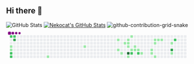 ## Hi there 👋

![GitHub Stats](https://github-readme-stats.vercel.app/api?username=mscazmy&show_icons=true&theme=tokyonight) [![Nekocat's GitHub Stats](https://github-readme-stats.vercel.app/api?username=mscazmy&show_icons=true&theme=dark&hide_border=true)](https://github.com/anuraghazra/github-readme-stats)
![github-contribution-grid-snake](https://github.com/user-attachments/assets/298ab33c-2a93-4a8b-8759-55c4514a44ab)
<svg viewBox="-16 -32 880 192" width="880" height="192" xmlns="http://www.w3.org/2000/svg"><desc>Generated with https://github.com/Platane/snk</desc><style>:root{--cb:#1b1f230a;--cs:purple;--ce:#ebedf0;--c0:#ebedf0;--c1:#9be9a8;--c2:#40c463;--c3:#30a14e;--c4:#216e39}.c{shape-rendering:geometricPrecision;fill:var(--ce);stroke-width:1px;stroke:var(--cb);animation:none 29700ms linear infinite;width:12px;height:12px}@keyframes c0{60.26%{fill:var(--c2)}60.28%,100%{fill:var(--ce)}}.c.c0{fill:var(--c2);animation-name:c0}@keyframes c1{2.01%{fill:var(--c1)}2.03%,100%{fill:var(--ce)}}.c.c1{fill:var(--c1);animation-name:c1}@keyframes c2{2.35%{fill:var(--c1)}2.37%,100%{fill:var(--ce)}}.c.c2{fill:var(--c1);animation-name:c2}@keyframes c3{61.94%{fill:var(--c2)}61.96%,100%{fill:var(--ce)}}.c.c3{fill:var(--c2);animation-name:c3}@keyframes c4{62.28%{fill:var(--c2)}62.3%,100%{fill:var(--ce)}}.c.c4{fill:var(--c2);animation-name:c4}@keyframes c5{59.92%{fill:var(--c2)}59.94%,100%{fill:var(--ce)}}.c.c5{fill:var(--c2);animation-name:c5}@keyframes c6{64.3%{fill:var(--c3)}64.32%,100%{fill:var(--ce)}}.c.c6{fill:var(--c3);animation-name:c6}@keyframes c7{6.72%{fill:var(--c1)}6.74%,100%{fill:var(--ce)}}.c.c7{fill:var(--c1);animation-name:c7}@keyframes c8{11.44%{fill:var(--c1)}11.46%,100%{fill:var(--ce)}}.c.c8{fill:var(--c1);animation-name:c8}@keyframes c9{35.01%{fill:var(--c1)}35.03%,100%{fill:var(--ce)}}.c.c9{fill:var(--c1);animation-name:c9}@keyframes ca{15.14%{fill:var(--c1)}15.16%,100%{fill:var(--ce)}}.c.ca{fill:var(--c1);animation-name:ca}@keyframes cb{15.81%{fill:var(--c1)}15.83%,100%{fill:var(--ce)}}.c.cb{fill:var(--c1);animation-name:cb}@keyframes cc{34%{fill:var(--c1)}34.02%,100%{fill:var(--ce)}}.c.cc{fill:var(--c1);animation-name:cc}@keyframes cd{31.98%{fill:var(--c1)}32%,100%{fill:var(--ce)}}.c.cd{fill:var(--c1);animation-name:cd}@keyframes ce{31.64%{fill:var(--c1)}31.66%,100%{fill:var(--ce)}}.c.ce{fill:var(--c1);animation-name:ce}@keyframes cf{31.3%{fill:var(--c1)}31.32%,100%{fill:var(--ce)}}.c.cf{fill:var(--c1);animation-name:cf}@keyframes cg{85.85%{fill:var(--c4)}85.87%,100%{fill:var(--ce)}}.c.cg{fill:var(--c4);animation-name:cg}@keyframes ch{16.83%{fill:var(--c1)}16.85%,100%{fill:var(--ce)}}.c.ch{fill:var(--c1);animation-name:ch}@keyframes ci{32.65%{fill:var(--c1)}32.67%,100%{fill:var(--ce)}}.c.ci{fill:var(--c1);animation-name:ci}@keyframes cj{37.36%{fill:var(--c1)}37.38%,100%{fill:var(--ce)}}.c.cj{fill:var(--c1);animation-name:cj}@keyframes ck{37.7%{fill:var(--c2)}37.72%,100%{fill:var(--ce)}}.c.ck{fill:var(--c2);animation-name:ck}@keyframes cl{30.63%{fill:var(--c1)}30.65%,100%{fill:var(--ce)}}.c.cl{fill:var(--c1);animation-name:cl}@keyframes cm{18.17%{fill:var(--c1)}18.19%,100%{fill:var(--ce)}}.c.cm{fill:var(--c1);animation-name:cm}@keyframes cn{18.51%{fill:var(--c1)}18.53%,100%{fill:var(--ce)}}.c.cn{fill:var(--c1);animation-name:cn}@keyframes co{38.37%{fill:var(--c2)}38.39%,100%{fill:var(--ce)}}.c.co{fill:var(--c2);animation-name:co}@keyframes cp{19.18%{fill:var(--c1)}19.2%,100%{fill:var(--ce)}}.c.cp{fill:var(--c1);animation-name:cp}@keyframes cq{20.53%{fill:var(--c1)}20.55%,100%{fill:var(--ce)}}.c.cq{fill:var(--c1);animation-name:cq}@keyframes cr{20.19%{fill:var(--c1)}20.21%,100%{fill:var(--ce)}}.c.cr{fill:var(--c1);animation-name:cr}@keyframes cs{21.88%{fill:var(--c1)}21.9%,100%{fill:var(--ce)}}.c.cs{fill:var(--c1);animation-name:cs}@keyframes ct{21.54%{fill:var(--c1)}21.56%,100%{fill:var(--ce)}}.c.ct{fill:var(--c1);animation-name:ct}@keyframes cu{27.6%{fill:var(--c1)}27.62%,100%{fill:var(--ce)}}.c.cu{fill:var(--c1);animation-name:cu}@keyframes cv{22.21%{fill:var(--c1)}22.23%,100%{fill:var(--ce)}}.c.cv{fill:var(--c1);animation-name:cv}@keyframes cw{22.55%{fill:var(--c1)}22.57%,100%{fill:var(--ce)}}.c.cw{fill:var(--c1);animation-name:cw}@keyframes cx{23.9%{fill:var(--c1)}23.92%,100%{fill:var(--ce)}}.c.cx{fill:var(--c1);animation-name:cx}@keyframes cy{81.13%{fill:var(--c3)}81.15%,100%{fill:var(--ce)}}.c.cy{fill:var(--c3);animation-name:cy}@keyframes cz{25.58%{fill:var(--c1)}25.6%,100%{fill:var(--ce)}}.c.cz{fill:var(--c1);animation-name:cz}@keyframes c10{43.42%{fill:var(--c2)}43.44%,100%{fill:var(--ce)}}.c.c10{fill:var(--c2);animation-name:c10}.u{transform-origin:0 0;transform:scale(0,1);animation:none linear 29700ms infinite}@keyframes u0{2.01%{transform:scale(0.000,1)}2.03%,2.35%{transform:scale(0.037,1)}2.37%,6.72%{transform:scale(0.074,1)}6.74%,11.44%{transform:scale(0.111,1)}11.46%,15.14%{transform:scale(0.148,1)}15.16%,15.81%{transform:scale(0.185,1)}15.83%,16.83%{transform:scale(0.222,1)}16.85%,18.17%{transform:scale(0.259,1)}18.19%,18.51%{transform:scale(0.296,1)}18.53%,19.18%{transform:scale(0.333,1)}19.2%,20.19%{transform:scale(0.370,1)}20.21%,20.53%{transform:scale(0.407,1)}20.55%,21.54%{transform:scale(0.444,1)}21.56%,21.88%{transform:scale(0.481,1)}21.9%,22.21%{transform:scale(0.519,1)}22.23%,22.55%{transform:scale(0.556,1)}22.57%,23.9%{transform:scale(0.593,1)}23.92%,25.58%{transform:scale(0.630,1)}25.6%,27.6%{transform:scale(0.667,1)}27.62%,30.63%{transform:scale(0.704,1)}30.65%,31.3%{transform:scale(0.741,1)}31.32%,31.64%{transform:scale(0.778,1)}31.66%,31.98%{transform:scale(0.815,1)}32%,32.65%{transform:scale(0.852,1)}32.67%,34%{transform:scale(0.889,1)}34.02%,35.01%{transform:scale(0.926,1)}35.03%,37.36%{transform:scale(0.963,1)}37.38%,100%{transform:scale(1.000,1)}}.u.u0{fill:var(--c1);animation-name:u0;transform-origin:0.0px 0}@keyframes u1{37.7%{transform:scale(0.000,1)}37.72%,38.37%{transform:scale(0.143,1)}38.39%,43.42%{transform:scale(0.286,1)}43.44%,59.92%{transform:scale(0.429,1)}59.94%,60.26%{transform:scale(0.571,1)}60.28%,61.94%{transform:scale(0.714,1)}61.96%,62.28%{transform:scale(0.857,1)}62.3%,100%{transform:scale(1.000,1)}}.u.u1{fill:var(--c2);animation-name:u1;transform-origin:618.8px 0}@keyframes u2{64.3%{transform:scale(0.000,1)}64.32%,81.13%{transform:scale(0.500,1)}81.15%,100%{transform:scale(1.000,1)}}.u.u2{fill:var(--c3);animation-name:u2;transform-origin:779.2px 0}@keyframes u3{85.85%{transform:scale(0.000,1)}85.87%,100%{transform:scale(1.000,1)}}.u.u3{fill:var(--c4);animation-name:u3;transform-origin:825.1px 0}.s{shape-rendering:geometricPrecision;fill:var(--cs);animation:none linear 29700ms infinite}@keyframes s0{0%,99.66%{transform:translate(0px,-16px)}0.34%{transform:translate(-16px,-16px)}1.01%{transform:translate(-16px,16px)}1.35%{transform:translate(0px,16px)}2.36%{transform:translate(0px,64px)}6.06%{transform:translate(176px,64px)}6.73%{transform:translate(176px,96px)}10.44%{transform:translate(352px,96px)}11.45%{transform:translate(352px,48px)}14.81%{transform:translate(512px,48px)}15.15%{transform:translate(512px,64px)}15.49%{transform:translate(528px,64px)}15.82%{transform:translate(528px,80px)}16.16%{transform:translate(544px,80px)}16.5%{transform:translate(544px,96px)}17.51%{transform:translate(592px,96px)}18.18%{transform:translate(592px,64px)}18.86%{transform:translate(624px,64px)}19.19%{transform:translate(624px,80px)}20.2%{transform:translate(672px,80px)}20.54%{transform:translate(672px,64px)}20.88%{transform:translate(688px,64px)}21.89%{transform:translate(688px,16px)}23.57%,80.13%{transform:translate(768px,16px)}23.91%{transform:translate(768px,32px)}24.24%{transform:translate(784px,32px)}25.25%,42.09%{transform:translate(784px,80px)}27.27%{transform:translate(688px,80px)}27.61%{transform:translate(688px,96px)}27.95%{transform:translate(672px,96px)}28.96%{transform:translate(672px,48px)}31.31%{transform:translate(560px,48px)}31.99%{transform:translate(560px,16px)}32.32%{transform:translate(576px,16px)}32.66%{transform:translate(576px,0px)}33.33%{transform:translate(544px,0px)}34.01%{transform:translate(544px,32px)}34.34%{transform:translate(528px,32px)}34.68%{transform:translate(528px,16px)}35.02%{transform:translate(512px,16px)}35.35%{transform:translate(512px,32px)}36.7%{transform:translate(576px,32px)}37.71%{transform:translate(576px,80px)}43.77%{transform:translate(784px,0px)}60.27%{transform:translate(0px,0px)}62.29%{transform:translate(0px,96px)}62.63%{transform:translate(16px,96px)}64.31%{transform:translate(16px,16px)}81.14%{transform:translate(768px,64px)}85.52%{transform:translate(560px,64px)}85.86%{transform:translate(560px,80px)}94.95%{transform:translate(128px,80px)}95.62%{transform:translate(128px,48px)}97.31%{transform:translate(48px,48px)}98.65%{transform:translate(48px,-16px)}}.s.s0{transform:translate(0px,-16px);animation-name:s0}@keyframes s1{0%,99.66%{transform:translate(16px,-16px)}0.67%{transform:translate(-16px,-16px)}1.35%{transform:translate(-16px,16px)}1.68%{transform:translate(0px,16px)}2.69%{transform:translate(0px,64px)}6.4%{transform:translate(176px,64px)}7.07%{transform:translate(176px,96px)}10.77%{transform:translate(352px,96px)}11.78%{transform:translate(352px,48px)}15.15%{transform:translate(512px,48px)}15.49%{transform:translate(512px,64px)}15.82%{transform:translate(528px,64px)}16.16%{transform:translate(528px,80px)}16.5%{transform:translate(544px,80px)}16.84%{transform:translate(544px,96px)}17.85%{transform:translate(592px,96px)}18.52%{transform:translate(592px,64px)}19.19%{transform:translate(624px,64px)}19.53%{transform:translate(624px,80px)}20.54%{transform:translate(672px,80px)}20.88%{transform:translate(672px,64px)}21.21%{transform:translate(688px,64px)}22.22%{transform:translate(688px,16px)}23.91%,80.47%{transform:translate(768px,16px)}24.24%{transform:translate(768px,32px)}24.58%{transform:translate(784px,32px)}25.59%,42.42%{transform:translate(784px,80px)}27.61%{transform:translate(688px,80px)}27.95%{transform:translate(688px,96px)}28.28%{transform:translate(672px,96px)}29.29%{transform:translate(672px,48px)}31.65%{transform:translate(560px,48px)}32.32%{transform:translate(560px,16px)}32.66%{transform:translate(576px,16px)}33%{transform:translate(576px,0px)}33.67%{transform:translate(544px,0px)}34.34%{transform:translate(544px,32px)}34.68%{transform:translate(528px,32px)}35.02%{transform:translate(528px,16px)}35.35%{transform:translate(512px,16px)}35.69%{transform:translate(512px,32px)}37.04%{transform:translate(576px,32px)}38.05%{transform:translate(576px,80px)}44.11%{transform:translate(784px,0px)}60.61%{transform:translate(0px,0px)}62.63%{transform:translate(0px,96px)}62.96%{transform:translate(16px,96px)}64.65%{transform:translate(16px,16px)}81.48%{transform:translate(768px,64px)}85.86%{transform:translate(560px,64px)}86.2%{transform:translate(560px,80px)}95.29%{transform:translate(128px,80px)}95.96%{transform:translate(128px,48px)}97.64%{transform:translate(48px,48px)}98.99%{transform:translate(48px,-16px)}}.s.s1{transform:translate(16px,-16px);animation-name:s1}@keyframes s2{0%,99.66%{transform:translate(32px,-16px)}1.01%{transform:translate(-16px,-16px)}1.68%{transform:translate(-16px,16px)}2.02%{transform:translate(0px,16px)}3.03%{transform:translate(0px,64px)}6.73%{transform:translate(176px,64px)}7.41%{transform:translate(176px,96px)}11.11%{transform:translate(352px,96px)}12.12%{transform:translate(352px,48px)}15.49%{transform:translate(512px,48px)}15.82%{transform:translate(512px,64px)}16.16%{transform:translate(528px,64px)}16.5%{transform:translate(528px,80px)}16.84%{transform:translate(544px,80px)}17.17%{transform:translate(544px,96px)}18.18%{transform:translate(592px,96px)}18.86%{transform:translate(592px,64px)}19.53%{transform:translate(624px,64px)}19.87%{transform:translate(624px,80px)}20.88%{transform:translate(672px,80px)}21.21%{transform:translate(672px,64px)}21.55%{transform:translate(688px,64px)}22.56%{transform:translate(688px,16px)}24.24%,80.81%{transform:translate(768px,16px)}24.58%{transform:translate(768px,32px)}24.92%{transform:translate(784px,32px)}25.93%,42.76%{transform:translate(784px,80px)}27.95%{transform:translate(688px,80px)}28.28%{transform:translate(688px,96px)}28.62%{transform:translate(672px,96px)}29.63%{transform:translate(672px,48px)}31.99%{transform:translate(560px,48px)}32.66%{transform:translate(560px,16px)}33%{transform:translate(576px,16px)}33.33%{transform:translate(576px,0px)}34.01%{transform:translate(544px,0px)}34.68%{transform:translate(544px,32px)}35.02%{transform:translate(528px,32px)}35.35%{transform:translate(528px,16px)}35.69%{transform:translate(512px,16px)}36.03%{transform:translate(512px,32px)}37.37%{transform:translate(576px,32px)}38.38%{transform:translate(576px,80px)}44.44%{transform:translate(784px,0px)}60.94%{transform:translate(0px,0px)}62.96%{transform:translate(0px,96px)}63.3%{transform:translate(16px,96px)}64.98%{transform:translate(16px,16px)}81.82%{transform:translate(768px,64px)}86.2%{transform:translate(560px,64px)}86.53%{transform:translate(560px,80px)}95.62%{transform:translate(128px,80px)}96.3%{transform:translate(128px,48px)}97.98%{transform:translate(48px,48px)}99.33%{transform:translate(48px,-16px)}}.s.s2{transform:translate(32px,-16px);animation-name:s2}@keyframes s3{0%,99.66%{transform:translate(48px,-16px)}1.35%{transform:translate(-16px,-16px)}2.02%{transform:translate(-16px,16px)}2.36%{transform:translate(0px,16px)}3.37%{transform:translate(0px,64px)}7.07%{transform:translate(176px,64px)}7.74%{transform:translate(176px,96px)}11.45%{transform:translate(352px,96px)}12.46%{transform:translate(352px,48px)}15.82%{transform:translate(512px,48px)}16.16%{transform:translate(512px,64px)}16.5%{transform:translate(528px,64px)}16.84%{transform:translate(528px,80px)}17.17%{transform:translate(544px,80px)}17.51%{transform:translate(544px,96px)}18.52%{transform:translate(592px,96px)}19.19%{transform:translate(592px,64px)}19.87%{transform:translate(624px,64px)}20.2%{transform:translate(624px,80px)}21.21%{transform:translate(672px,80px)}21.55%{transform:translate(672px,64px)}21.89%{transform:translate(688px,64px)}22.9%{transform:translate(688px,16px)}24.58%,81.14%{transform:translate(768px,16px)}24.92%{transform:translate(768px,32px)}25.25%{transform:translate(784px,32px)}26.26%,43.1%{transform:translate(784px,80px)}28.28%{transform:translate(688px,80px)}28.62%{transform:translate(688px,96px)}28.96%{transform:translate(672px,96px)}29.97%{transform:translate(672px,48px)}32.32%{transform:translate(560px,48px)}33%{transform:translate(560px,16px)}33.33%{transform:translate(576px,16px)}33.67%{transform:translate(576px,0px)}34.34%{transform:translate(544px,0px)}35.02%{transform:translate(544px,32px)}35.35%{transform:translate(528px,32px)}35.69%{transform:translate(528px,16px)}36.03%{transform:translate(512px,16px)}36.36%{transform:translate(512px,32px)}37.71%{transform:translate(576px,32px)}38.72%{transform:translate(576px,80px)}44.78%{transform:translate(784px,0px)}61.28%{transform:translate(0px,0px)}63.3%{transform:translate(0px,96px)}63.64%{transform:translate(16px,96px)}65.32%{transform:translate(16px,16px)}82.15%{transform:translate(768px,64px)}86.53%{transform:translate(560px,64px)}86.87%{transform:translate(560px,80px)}95.96%{transform:translate(128px,80px)}96.63%{transform:translate(128px,48px)}98.32%{transform:translate(48px,48px)}}.s.s3{transform:translate(48px,-16px);animation-name:s3}</style><rect class="c c0" x="2" y="2" rx="2" ry="2"/><rect class="c" x="2" y="18" rx="2" ry="2"/><rect class="c" x="2" y="34" rx="2" ry="2"/><rect class="c c1" x="2" y="50" rx="2" ry="2"/><rect class="c c2" x="2" y="66" rx="2" ry="2"/><rect class="c c3" x="2" y="82" rx="2" ry="2"/><rect class="c c4" x="2" y="98" rx="2" ry="2"/><rect class="c c5" x="18" y="2" rx="2" ry="2"/><rect class="c c6" x="18" y="18" rx="2" ry="2"/><rect class="c" x="18" y="34" rx="2" ry="2"/><rect class="c" x="18" y="50" rx="2" ry="2"/><rect class="c" x="18" y="66" rx="2" ry="2"/><rect class="c" x="18" y="82" rx="2" ry="2"/><rect class="c" x="18" y="98" rx="2" ry="2"/><rect class="c" x="34" y="2" rx="2" ry="2"/><rect class="c" x="34" y="18" rx="2" ry="2"/><rect class="c" x="34" y="34" rx="2" ry="2"/><rect class="c" x="34" y="50" rx="2" ry="2"/><rect class="c" x="34" y="66" rx="2" ry="2"/><rect class="c" x="34" y="82" rx="2" ry="2"/><rect class="c" x="34" y="98" rx="2" ry="2"/><rect class="c" x="50" y="2" rx="2" ry="2"/><rect class="c" x="50" y="18" rx="2" ry="2"/><rect class="c" x="50" y="34" rx="2" ry="2"/><rect class="c" x="50" y="50" rx="2" ry="2"/><rect class="c" x="50" y="66" rx="2" ry="2"/><rect class="c" x="50" y="82" rx="2" ry="2"/><rect class="c" x="50" y="98" rx="2" ry="2"/><rect class="c" x="66" y="2" rx="2" ry="2"/><rect class="c" x="66" y="18" rx="2" ry="2"/><rect class="c" x="66" y="34" rx="2" ry="2"/><rect class="c" x="66" y="50" rx="2" ry="2"/><rect class="c" x="66" y="66" rx="2" ry="2"/><rect class="c" x="66" y="82" rx="2" ry="2"/><rect class="c" x="66" y="98" rx="2" ry="2"/><rect class="c" x="82" y="2" rx="2" ry="2"/><rect class="c" x="82" y="18" rx="2" ry="2"/><rect class="c" x="82" y="34" rx="2" ry="2"/><rect class="c" x="82" y="50" rx="2" ry="2"/><rect class="c" x="82" y="66" rx="2" ry="2"/><rect class="c" x="82" y="82" rx="2" ry="2"/><rect class="c" x="82" y="98" rx="2" ry="2"/><rect class="c" x="98" y="2" rx="2" ry="2"/><rect class="c" x="98" y="18" rx="2" ry="2"/><rect class="c" x="98" y="34" rx="2" ry="2"/><rect class="c" x="98" y="50" rx="2" ry="2"/><rect class="c" x="98" y="66" rx="2" ry="2"/><rect class="c" x="98" y="82" rx="2" ry="2"/><rect class="c" x="98" y="98" rx="2" ry="2"/><rect class="c" x="114" y="2" rx="2" ry="2"/><rect class="c" x="114" y="18" rx="2" ry="2"/><rect class="c" x="114" y="34" rx="2" ry="2"/><rect class="c" x="114" y="50" rx="2" ry="2"/><rect class="c" x="114" y="66" rx="2" ry="2"/><rect class="c" x="114" y="82" rx="2" ry="2"/><rect class="c" x="114" y="98" rx="2" ry="2"/><rect class="c" x="130" y="2" rx="2" ry="2"/><rect class="c" x="130" y="18" rx="2" ry="2"/><rect class="c" x="130" y="34" rx="2" ry="2"/><rect class="c" x="130" y="50" rx="2" ry="2"/><rect class="c" x="130" y="66" rx="2" ry="2"/><rect class="c" x="130" y="82" rx="2" ry="2"/><rect class="c" x="130" y="98" rx="2" ry="2"/><rect class="c" x="146" y="2" rx="2" ry="2"/><rect class="c" x="146" y="18" rx="2" ry="2"/><rect class="c" x="146" y="34" rx="2" ry="2"/><rect class="c" x="146" y="50" rx="2" ry="2"/><rect class="c" x="146" y="66" rx="2" ry="2"/><rect class="c" x="146" y="82" rx="2" ry="2"/><rect class="c" x="146" y="98" rx="2" ry="2"/><rect class="c" x="162" y="2" rx="2" ry="2"/><rect class="c" x="162" y="18" rx="2" ry="2"/><rect class="c" x="162" y="34" rx="2" ry="2"/><rect class="c" x="162" y="50" rx="2" ry="2"/><rect class="c" x="162" y="66" rx="2" ry="2"/><rect class="c" x="162" y="82" rx="2" ry="2"/><rect class="c" x="162" y="98" rx="2" ry="2"/><rect class="c" x="178" y="2" rx="2" ry="2"/><rect class="c" x="178" y="18" rx="2" ry="2"/><rect class="c" x="178" y="34" rx="2" ry="2"/><rect class="c" x="178" y="50" rx="2" ry="2"/><rect class="c" x="178" y="66" rx="2" ry="2"/><rect class="c" x="178" y="82" rx="2" ry="2"/><rect class="c c7" x="178" y="98" rx="2" ry="2"/><rect class="c" x="194" y="2" rx="2" ry="2"/><rect class="c" x="194" y="18" rx="2" ry="2"/><rect class="c" x="194" y="34" rx="2" ry="2"/><rect class="c" x="194" y="50" rx="2" ry="2"/><rect class="c" x="194" y="66" rx="2" ry="2"/><rect class="c" x="194" y="82" rx="2" ry="2"/><rect class="c" x="194" y="98" rx="2" ry="2"/><rect class="c" x="210" y="2" rx="2" ry="2"/><rect class="c" x="210" y="18" rx="2" ry="2"/><rect class="c" x="210" y="34" rx="2" ry="2"/><rect class="c" x="210" y="50" rx="2" ry="2"/><rect class="c" x="210" y="66" rx="2" ry="2"/><rect class="c" x="210" y="82" rx="2" ry="2"/><rect class="c" x="210" y="98" rx="2" ry="2"/><rect class="c" x="226" y="2" rx="2" ry="2"/><rect class="c" x="226" y="18" rx="2" ry="2"/><rect class="c" x="226" y="34" rx="2" ry="2"/><rect class="c" x="226" y="50" rx="2" ry="2"/><rect class="c" x="226" y="66" rx="2" ry="2"/><rect class="c" x="226" y="82" rx="2" ry="2"/><rect class="c" x="226" y="98" rx="2" ry="2"/><rect class="c" x="242" y="2" rx="2" ry="2"/><rect class="c" x="242" y="18" rx="2" ry="2"/><rect class="c" x="242" y="34" rx="2" ry="2"/><rect class="c" x="242" y="50" rx="2" ry="2"/><rect class="c" x="242" y="66" rx="2" ry="2"/><rect class="c" x="242" y="82" rx="2" ry="2"/><rect class="c" x="242" y="98" rx="2" ry="2"/><rect class="c" x="258" y="2" rx="2" ry="2"/><rect class="c" x="258" y="18" rx="2" ry="2"/><rect class="c" x="258" y="34" rx="2" ry="2"/><rect class="c" x="258" y="50" rx="2" ry="2"/><rect class="c" x="258" y="66" rx="2" ry="2"/><rect class="c" x="258" y="82" rx="2" ry="2"/><rect class="c" x="258" y="98" rx="2" ry="2"/><rect class="c" x="274" y="2" rx="2" ry="2"/><rect class="c" x="274" y="18" rx="2" ry="2"/><rect class="c" x="274" y="34" rx="2" ry="2"/><rect class="c" x="274" y="50" rx="2" ry="2"/><rect class="c" x="274" y="66" rx="2" ry="2"/><rect class="c" x="274" y="82" rx="2" ry="2"/><rect class="c" x="274" y="98" rx="2" ry="2"/><rect class="c" x="290" y="2" rx="2" ry="2"/><rect class="c" x="290" y="18" rx="2" ry="2"/><rect class="c" x="290" y="34" rx="2" ry="2"/><rect class="c" x="290" y="50" rx="2" ry="2"/><rect class="c" x="290" y="66" rx="2" ry="2"/><rect class="c" x="290" y="82" rx="2" ry="2"/><rect class="c" x="290" y="98" rx="2" ry="2"/><rect class="c" x="306" y="2" rx="2" ry="2"/><rect class="c" x="306" y="18" rx="2" ry="2"/><rect class="c" x="306" y="34" rx="2" ry="2"/><rect class="c" x="306" y="50" rx="2" ry="2"/><rect class="c" x="306" y="66" rx="2" ry="2"/><rect class="c" x="306" y="82" rx="2" ry="2"/><rect class="c" x="306" y="98" rx="2" ry="2"/><rect class="c" x="322" y="2" rx="2" ry="2"/><rect class="c" x="322" y="18" rx="2" ry="2"/><rect class="c" x="322" y="34" rx="2" ry="2"/><rect class="c" x="322" y="50" rx="2" ry="2"/><rect class="c" x="322" y="66" rx="2" ry="2"/><rect class="c" x="322" y="82" rx="2" ry="2"/><rect class="c" x="322" y="98" rx="2" ry="2"/><rect class="c" x="338" y="2" rx="2" ry="2"/><rect class="c" x="338" y="18" rx="2" ry="2"/><rect class="c" x="338" y="34" rx="2" ry="2"/><rect class="c" x="338" y="50" rx="2" ry="2"/><rect class="c" x="338" y="66" rx="2" ry="2"/><rect class="c" x="338" y="82" rx="2" ry="2"/><rect class="c" x="338" y="98" rx="2" ry="2"/><rect class="c" x="354" y="2" rx="2" ry="2"/><rect class="c" x="354" y="18" rx="2" ry="2"/><rect class="c" x="354" y="34" rx="2" ry="2"/><rect class="c c8" x="354" y="50" rx="2" ry="2"/><rect class="c" x="354" y="66" rx="2" ry="2"/><rect class="c" x="354" y="82" rx="2" ry="2"/><rect class="c" x="354" y="98" rx="2" ry="2"/><rect class="c" x="370" y="2" rx="2" ry="2"/><rect class="c" x="370" y="18" rx="2" ry="2"/><rect class="c" x="370" y="34" rx="2" ry="2"/><rect class="c" x="370" y="50" rx="2" ry="2"/><rect class="c" x="370" y="66" rx="2" ry="2"/><rect class="c" x="370" y="82" rx="2" ry="2"/><rect class="c" x="370" y="98" rx="2" ry="2"/><rect class="c" x="386" y="2" rx="2" ry="2"/><rect class="c" x="386" y="18" rx="2" ry="2"/><rect class="c" x="386" y="34" rx="2" ry="2"/><rect class="c" x="386" y="50" rx="2" ry="2"/><rect class="c" x="386" y="66" rx="2" ry="2"/><rect class="c" x="386" y="82" rx="2" ry="2"/><rect class="c" x="386" y="98" rx="2" ry="2"/><rect class="c" x="402" y="2" rx="2" ry="2"/><rect class="c" x="402" y="18" rx="2" ry="2"/><rect class="c" x="402" y="34" rx="2" ry="2"/><rect class="c" x="402" y="50" rx="2" ry="2"/><rect class="c" x="402" y="66" rx="2" ry="2"/><rect class="c" x="402" y="82" rx="2" ry="2"/><rect class="c" x="402" y="98" rx="2" ry="2"/><rect class="c" x="418" y="2" rx="2" ry="2"/><rect class="c" x="418" y="18" rx="2" ry="2"/><rect class="c" x="418" y="34" rx="2" ry="2"/><rect class="c" x="418" y="50" rx="2" ry="2"/><rect class="c" x="418" y="66" rx="2" ry="2"/><rect class="c" x="418" y="82" rx="2" ry="2"/><rect class="c" x="418" y="98" rx="2" ry="2"/><rect class="c" x="434" y="2" rx="2" ry="2"/><rect class="c" x="434" y="18" rx="2" ry="2"/><rect class="c" x="434" y="34" rx="2" ry="2"/><rect class="c" x="434" y="50" rx="2" ry="2"/><rect class="c" x="434" y="66" rx="2" ry="2"/><rect class="c" x="434" y="82" rx="2" ry="2"/><rect class="c" x="434" y="98" rx="2" ry="2"/><rect class="c" x="450" y="2" rx="2" ry="2"/><rect class="c" x="450" y="18" rx="2" ry="2"/><rect class="c" x="450" y="34" rx="2" ry="2"/><rect class="c" x="450" y="50" rx="2" ry="2"/><rect class="c" x="450" y="66" rx="2" ry="2"/><rect class="c" x="450" y="82" rx="2" ry="2"/><rect class="c" x="450" y="98" rx="2" ry="2"/><rect class="c" x="466" y="2" rx="2" ry="2"/><rect class="c" x="466" y="18" rx="2" ry="2"/><rect class="c" x="466" y="34" rx="2" ry="2"/><rect class="c" x="466" y="50" rx="2" ry="2"/><rect class="c" x="466" y="66" rx="2" ry="2"/><rect class="c" x="466" y="82" rx="2" ry="2"/><rect class="c" x="466" y="98" rx="2" ry="2"/><rect class="c" x="482" y="2" rx="2" ry="2"/><rect class="c" x="482" y="18" rx="2" ry="2"/><rect class="c" x="482" y="34" rx="2" ry="2"/><rect class="c" x="482" y="50" rx="2" ry="2"/><rect class="c" x="482" y="66" rx="2" ry="2"/><rect class="c" x="482" y="82" rx="2" ry="2"/><rect class="c" x="482" y="98" rx="2" ry="2"/><rect class="c" x="498" y="2" rx="2" ry="2"/><rect class="c" x="498" y="18" rx="2" ry="2"/><rect class="c" x="498" y="34" rx="2" ry="2"/><rect class="c" x="498" y="50" rx="2" ry="2"/><rect class="c" x="498" y="66" rx="2" ry="2"/><rect class="c" x="498" y="82" rx="2" ry="2"/><rect class="c" x="498" y="98" rx="2" ry="2"/><rect class="c" x="514" y="2" rx="2" ry="2"/><rect class="c c9" x="514" y="18" rx="2" ry="2"/><rect class="c" x="514" y="34" rx="2" ry="2"/><rect class="c" x="514" y="50" rx="2" ry="2"/><rect class="c ca" x="514" y="66" rx="2" ry="2"/><rect class="c" x="514" y="82" rx="2" ry="2"/><rect class="c" x="514" y="98" rx="2" ry="2"/><rect class="c" x="530" y="2" rx="2" ry="2"/><rect class="c" x="530" y="18" rx="2" ry="2"/><rect class="c" x="530" y="34" rx="2" ry="2"/><rect class="c" x="530" y="50" rx="2" ry="2"/><rect class="c" x="530" y="66" rx="2" ry="2"/><rect class="c cb" x="530" y="82" rx="2" ry="2"/><rect class="c" x="530" y="98" rx="2" ry="2"/><rect class="c" x="546" y="2" rx="2" ry="2"/><rect class="c" x="546" y="18" rx="2" ry="2"/><rect class="c cc" x="546" y="34" rx="2" ry="2"/><rect class="c" x="546" y="50" rx="2" ry="2"/><rect class="c" x="546" y="66" rx="2" ry="2"/><rect class="c" x="546" y="82" rx="2" ry="2"/><rect class="c" x="546" y="98" rx="2" ry="2"/><rect class="c" x="562" y="2" rx="2" ry="2"/><rect class="c cd" x="562" y="18" rx="2" ry="2"/><rect class="c ce" x="562" y="34" rx="2" ry="2"/><rect class="c cf" x="562" y="50" rx="2" ry="2"/><rect class="c" x="562" y="66" rx="2" ry="2"/><rect class="c cg" x="562" y="82" rx="2" ry="2"/><rect class="c ch" x="562" y="98" rx="2" ry="2"/><rect class="c ci" x="578" y="2" rx="2" ry="2"/><rect class="c" x="578" y="18" rx="2" ry="2"/><rect class="c" x="578" y="34" rx="2" ry="2"/><rect class="c" x="578" y="50" rx="2" ry="2"/><rect class="c cj" x="578" y="66" rx="2" ry="2"/><rect class="c ck" x="578" y="82" rx="2" ry="2"/><rect class="c" x="578" y="98" rx="2" ry="2"/><rect class="c" x="594" y="2" rx="2" ry="2"/><rect class="c" x="594" y="18" rx="2" ry="2"/><rect class="c" x="594" y="34" rx="2" ry="2"/><rect class="c cl" x="594" y="50" rx="2" ry="2"/><rect class="c cm" x="594" y="66" rx="2" ry="2"/><rect class="c" x="594" y="82" rx="2" ry="2"/><rect class="c" x="594" y="98" rx="2" ry="2"/><rect class="c" x="610" y="2" rx="2" ry="2"/><rect class="c" x="610" y="18" rx="2" ry="2"/><rect class="c" x="610" y="34" rx="2" ry="2"/><rect class="c" x="610" y="50" rx="2" ry="2"/><rect class="c cn" x="610" y="66" rx="2" ry="2"/><rect class="c co" x="610" y="82" rx="2" ry="2"/><rect class="c" x="610" y="98" rx="2" ry="2"/><rect class="c" x="626" y="2" rx="2" ry="2"/><rect class="c" x="626" y="18" rx="2" ry="2"/><rect class="c" x="626" y="34" rx="2" ry="2"/><rect class="c" x="626" y="50" rx="2" ry="2"/><rect class="c" x="626" y="66" rx="2" ry="2"/><rect class="c cp" x="626" y="82" rx="2" ry="2"/><rect class="c" x="626" y="98" rx="2" ry="2"/><rect class="c" x="642" y="2" rx="2" ry="2"/><rect class="c" x="642" y="18" rx="2" ry="2"/><rect class="c" x="642" y="34" rx="2" ry="2"/><rect class="c" x="642" y="50" rx="2" ry="2"/><rect class="c" x="642" y="66" rx="2" ry="2"/><rect class="c" x="642" y="82" rx="2" ry="2"/><rect class="c" x="642" y="98" rx="2" ry="2"/><rect class="c" x="658" y="2" rx="2" ry="2"/><rect class="c" x="658" y="18" rx="2" ry="2"/><rect class="c" x="658" y="34" rx="2" ry="2"/><rect class="c" x="658" y="50" rx="2" ry="2"/><rect class="c" x="658" y="66" rx="2" ry="2"/><rect class="c" x="658" y="82" rx="2" ry="2"/><rect class="c" x="658" y="98" rx="2" ry="2"/><rect class="c" x="674" y="2" rx="2" ry="2"/><rect class="c" x="674" y="18" rx="2" ry="2"/><rect class="c" x="674" y="34" rx="2" ry="2"/><rect class="c" x="674" y="50" rx="2" ry="2"/><rect class="c cq" x="674" y="66" rx="2" ry="2"/><rect class="c cr" x="674" y="82" rx="2" ry="2"/><rect class="c" x="674" y="98" rx="2" ry="2"/><rect class="c" x="690" y="2" rx="2" ry="2"/><rect class="c cs" x="690" y="18" rx="2" ry="2"/><rect class="c ct" x="690" y="34" rx="2" ry="2"/><rect class="c" x="690" y="50" rx="2" ry="2"/><rect class="c" x="690" y="66" rx="2" ry="2"/><rect class="c" x="690" y="82" rx="2" ry="2"/><rect class="c cu" x="690" y="98" rx="2" ry="2"/><rect class="c" x="706" y="2" rx="2" ry="2"/><rect class="c cv" x="706" y="18" rx="2" ry="2"/><rect class="c" x="706" y="34" rx="2" ry="2"/><rect class="c" x="706" y="50" rx="2" ry="2"/><rect class="c" x="706" y="66" rx="2" ry="2"/><rect class="c" x="706" y="82" rx="2" ry="2"/><rect class="c" x="706" y="98" rx="2" ry="2"/><rect class="c" x="722" y="2" rx="2" ry="2"/><rect class="c cw" x="722" y="18" rx="2" ry="2"/><rect class="c" x="722" y="34" rx="2" ry="2"/><rect class="c" x="722" y="50" rx="2" ry="2"/><rect class="c" x="722" y="66" rx="2" ry="2"/><rect class="c" x="722" y="82" rx="2" ry="2"/><rect class="c" x="722" y="98" rx="2" ry="2"/><rect class="c" x="738" y="2" rx="2" ry="2"/><rect class="c" x="738" y="18" rx="2" ry="2"/><rect class="c" x="738" y="34" rx="2" ry="2"/><rect class="c" x="738" y="50" rx="2" ry="2"/><rect class="c" x="738" y="66" rx="2" ry="2"/><rect class="c" x="738" y="82" rx="2" ry="2"/><rect class="c" x="738" y="98" rx="2" ry="2"/><rect class="c" x="754" y="2" rx="2" ry="2"/><rect class="c" x="754" y="18" rx="2" ry="2"/><rect class="c" x="754" y="34" rx="2" ry="2"/><rect class="c" x="754" y="50" rx="2" ry="2"/><rect class="c" x="754" y="66" rx="2" ry="2"/><rect class="c" x="754" y="82" rx="2" ry="2"/><rect class="c" x="754" y="98" rx="2" ry="2"/><rect class="c" x="770" y="2" rx="2" ry="2"/><rect class="c" x="770" y="18" rx="2" ry="2"/><rect class="c cx" x="770" y="34" rx="2" ry="2"/><rect class="c" x="770" y="50" rx="2" ry="2"/><rect class="c cy" x="770" y="66" rx="2" ry="2"/><rect class="c cz" x="770" y="82" rx="2" ry="2"/><rect class="c" x="770" y="98" rx="2" ry="2"/><rect class="c" x="786" y="2" rx="2" ry="2"/><rect class="c c10" x="786" y="18" rx="2" ry="2"/><rect class="c" x="786" y="34" rx="2" ry="2"/><rect class="c" x="786" y="50" rx="2" ry="2"/><rect class="c" x="786" y="66" rx="2" ry="2"/><rect class="c" x="786" y="82" rx="2" ry="2"/><rect class="c" x="786" y="98" rx="2" ry="2"/><rect class="c" x="802" y="2" rx="2" ry="2"/><rect class="c" x="802" y="18" rx="2" ry="2"/><rect class="c" x="802" y="34" rx="2" ry="2"/><rect class="c" x="802" y="50" rx="2" ry="2"/><rect class="c" x="802" y="66" rx="2" ry="2"/><rect class="c" x="802" y="82" rx="2" ry="2"/><rect class="c" x="802" y="98" rx="2" ry="2"/><rect class="c" x="818" y="2" rx="2" ry="2"/><rect class="c" x="818" y="18" rx="2" ry="2"/><rect class="c" x="818" y="34" rx="2" ry="2"/><rect class="c" x="818" y="50" rx="2" ry="2"/><rect class="c" x="818" y="66" rx="2" ry="2"/><rect class="c" x="818" y="82" rx="2" ry="2"/><rect class="c" x="818" y="98" rx="2" ry="2"/><rect class="c" x="834" y="2" rx="2" ry="2"/><rect class="c" x="834" y="18" rx="2" ry="2"/><rect class="c" x="834" y="34" rx="2" ry="2"/><rect class="c" x="834" y="50" rx="2" ry="2"/><rect class="c" x="834" y="66" rx="2" ry="2"/><rect class="c" x="834" y="82" rx="2" ry="2"/><rect class="c" x="834" y="98" rx="2" ry="2"/><rect class="u u0" height="12" width="619.4" x="0.0" y="144"/><rect class="u u1" height="12" width="161.0" x="618.8" y="144"/><rect class="u u2" height="12" width="46.4" x="779.2" y="144"/><rect class="u u3" height="12" width="23.5" x="825.1" y="144"/><rect class="s s0" x="0.8" y="0.8" width="14.4" height="14.4" rx="4.5" ry="4.5"/><rect class="s s1" x="1.8" y="1.8" width="12.3" height="12.3" rx="4.1" ry="4.1"/><rect class="s s2" x="2.6" y="2.6" width="10.8" height="10.8" rx="3.6" ry="3.6"/><rect class="s s3" x="3.0" y="3.0" width="9.9" height="9.9" rx="3.3" ry="3.3"/></svg>
